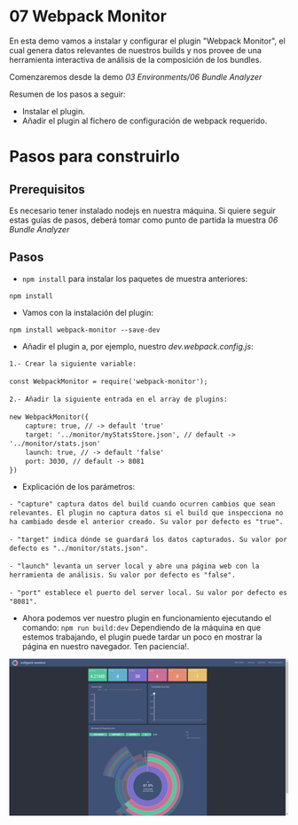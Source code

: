 # 07 Webpack Monitor

En esta demo vamos a instalar y configurar el plugin "Webpack Monitor", el cual genera datos relevantes de nuestros builds y nos provee de una herramienta interactiva de análisis de la composición de los bundles.

Comenzaremos desde la demo _03 Environments/06 Bundle Analyzer_

Resumen de los pasos a seguir:

- Instalar el plugin.
- Añadir el plugin al fichero de configuración de webpack requerido.

# Pasos para construirlo

## Prerequisitos

Es necesario tener instalado nodejs en nuestra máquina. Si quiere seguir estas guías de pasos, deberá tomar como punto de partida la muestra _06 Bundle Analyzer_

## Pasos

- `npm install` para instalar los paquetes de muestra anteriores:

```
npm install

```

- Vamos con la instalación del plugin:

```
npm install webpack-monitor --save-dev

```

- Añadir el plugin a, por ejemplo, nuestro _dev.webpack.config.js_:


```
1.- Crear la siguiente variable:

const WebpackMonitor = require('webpack-monitor');
 
2.- Añadir la siguiente entrada en el array de plugins:

new WebpackMonitor({
    capture: true, // -> default 'true'
    target: '../monitor/myStatsStore.json', // default -> '../monitor/stats.json'
    launch: true, // -> default 'false'
    port: 3030, // default -> 8081
})

```

- Explicación de los parámetros:

```
- "capture" captura datos del build cuando ocurren cambios que sean relevantes. El plugin no captura datos si el build que inspecciona no ha cambiado desde el anterior creado. Su valor por defecto es "true".

- "target" indica dónde se guardará los datos capturados. Su valor por defecto es "../monitor/stats.json".

- "launch" levanta un server local y abre una página web con la herramienta de análisis. Su valor por defecto es "false".

- "port" establece el puerto del server local. Su valor por defecto es "8081".

```

- Ahora podemos ver nuestro plugin en funcionamiento ejecutando el comando: `npm run build:dev`
Dependiendo de la máquina en que estemos trabajando, el plugin puede tardar un poco en mostrar la página en nuestro navegador. Ten paciencia!.

![Captura Webpack Monitor](./readme-resources/webpack_monitor.png)
